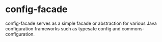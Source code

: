 # config-facade
 config-facade serves as a simple facade or abstraction for various Java configuration frameworks such as typesafe config and commons-configuration.
